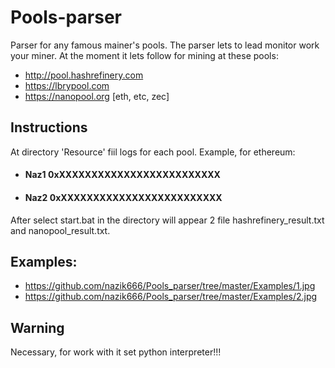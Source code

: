 # Pools-parser

Parser for any famous mainer's pools. The parser lets to lead monitor work your miner. At the moment it lets follow for mining at these pools:
* http://pool.hashrefinery.com
* https://lbrypool.com
* https://nanopool.org [eth, etc, zec]

## Instructions
  At directory 'Resource' fiil logs for each pool. Example, for ethereum:
* #### Naz1 0xXXXXXXXXXXXXXXXXXXXXXXXXX
* #### Naz2 0xXXXXXXXXXXXXXXXXXXXXXXXXX
  
After select start.bat in the directory will appear 2 file hashrefinery_result.txt and nanopool_result.txt.

## Examples:
* https://github.com/nazik666/Pools_parser/tree/master/Examples/1.jpg <br/>
* https://github.com/nazik666/Pools_parser/tree/master/Examples/2.jpg

## Warning
Necessary, for work with it set python interpreter!!!
